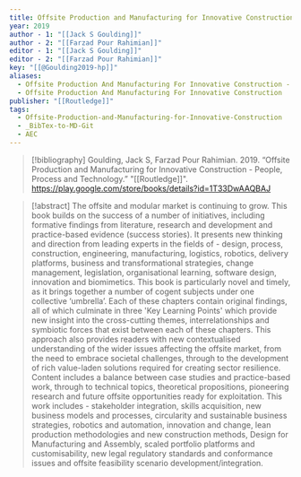 ```yaml
---
title: Offsite Production and Manufacturing for Innovative Construction -  People, Process and Technology
year: 2019
author - 1: "[[Jack S Goulding]]"
author - 2: "[[Farzad Pour Rahimian]]"
editor - 1: "[[Jack S Goulding]]"
editor - 2: "[[Farzad Pour Rahimian]]"
key: "[[@Goulding2019-hp]]"
aliases:
  - Offsite Production And Manufacturing For Innovative Construction - People, Process And Technology
  - Offsite Production And Manufacturing For Innovative Construction
publisher: "[[Routledge]]"
tags:
  - Offsite-Production-and-Manufacturing-for-Innovative-Construction
  - _BibTex-to-MD-Git
  - AEC
---
```


> [!bibliography]
> Goulding, Jack S, Farzad Pour Rahimian. 2019. “Offsite Production and Manufacturing for Innovative Construction -  People, Process and Technology.” "[[Routledge]]". https://play.google.com/store/books/details?id=1T33DwAAQBAJ

> [!abstract]
> The offsite and modular market is continuing to grow. This book builds on the success of a number of initiatives, including formative findings from literature, research and development and practice-based evidence (success stories). It presents new thinking and direction from leading experts in the fields of -  design, process, construction, engineering, manufacturing, logistics, robotics, delivery platforms, business and transformational strategies, change management, legislation, organisational learning, software design, innovation and biomimetics. This book is particularly novel and timely, as it brings together a number of cogent subjects under one collective ‘umbrella’. Each of these chapters contain original findings, all of which culminate in three 'Key Learning Points' which provide new insight into the cross-cutting themes, interrelationships and symbiotic forces that exist between each of these chapters. This approach also provides readers with new contextualised understanding of the wider issues affecting the offsite market, from the need to embrace societal challenges, through to the development of rich value-laden solutions required for creating sector resilience. Content includes a balance between case studies and practice-based work, through to technical topics, theoretical propositions, pioneering research and future offsite opportunities ready for exploitation. This work includes -  stakeholder integration, skills acquisition, new business models and processes, circularity and sustainable business strategies, robotics and automation, innovation and change, lean production methodologies and new construction methods, Design for Manufacturing and Assembly, scaled portfolio platforms and customisability, new legal regulatory standards and conformance issues and offsite feasibility scenario development/integration.